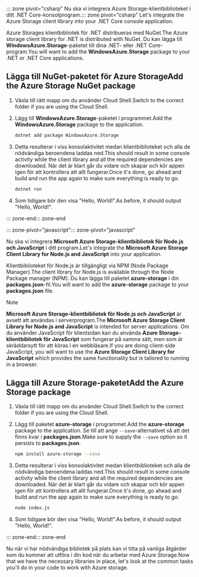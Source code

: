 <span data-ttu-id="1dee7-101">::: zone pivot="csharp" Nu ska vi integrera Azure Storage-klientbiblioteket i ditt .NET Core-konsolprogram.</span><span class="sxs-lookup"><span data-stu-id="1dee7-101">::: zone pivot="csharp" Let's integrate the Azure Storage client library into your .NET Core console application.</span></span>

<span data-ttu-id="1dee7-102">Azure Storages klientbibliotek för .NET distribueras med NuGet.</span><span class="sxs-lookup"><span data-stu-id="1dee7-102">The Azure storage client library for .NET is distributed with NuGet.</span></span> <span data-ttu-id="1dee7-103">Du kan lägga till **WindowsAzure.Storage**-paketet till dina .NET- eller .NET Core-program.</span><span class="sxs-lookup"><span data-stu-id="1dee7-103">You will want to add the **WindowsAzure.Storage** package to your .NET or .NET Core applications.</span></span>

## <a name="add-the-azure-storage-nuget-package"></a><span data-ttu-id="1dee7-104">Lägga till NuGet-paketet för Azure Storage</span><span class="sxs-lookup"><span data-stu-id="1dee7-104">Add the Azure Storage NuGet package</span></span>

1. <span data-ttu-id="1dee7-105">Växla till rätt mapp om du använder Cloud Shell.</span><span class="sxs-lookup"><span data-stu-id="1dee7-105">Switch to the correct folder if you are using the Cloud Shell.</span></span>

1. <span data-ttu-id="1dee7-106">Lägg till **WindowsAzure.Storage**-paketet i programmet.</span><span class="sxs-lookup"><span data-stu-id="1dee7-106">Add the **WindowsAzure.Storage** package to the application.</span></span>

    ```bash
    dotnet add package WindowsAzure.Storage
    ```

1. <span data-ttu-id="1dee7-107">Detta resulterar i viss konsolaktivitet medan klientbiblioteket och alla de nödvändiga beroendena laddas ned.</span><span class="sxs-lookup"><span data-stu-id="1dee7-107">This should result in some console activity while the client library and all the required dependencies are downloaded.</span></span> <span data-ttu-id="1dee7-108">När det är klart går du vidare och skapar och kör appen igen för att kontrollera att allt fungerar.</span><span class="sxs-lookup"><span data-stu-id="1dee7-108">Once it's done, go ahead and build and run the app again to make sure everything is ready to go.</span></span>

    ```bash
    dotnet run
    ```

1. <span data-ttu-id="1dee7-109">Som tidigare bör den visa ”Hello, World!”.</span><span class="sxs-lookup"><span data-stu-id="1dee7-109">As before, it should output "Hello, World!".</span></span>

<span data-ttu-id="1dee7-110">::: zone-end</span><span class="sxs-lookup"><span data-stu-id="1dee7-110">::: zone-end</span></span>

<span data-ttu-id="1dee7-111">::: zone-pivot="javascript"</span><span class="sxs-lookup"><span data-stu-id="1dee7-111">::: zone-pivot="javascript"</span></span>

<span data-ttu-id="1dee7-112">Nu ska vi integrera **Microsoft Azure Storage-klientbibliotek för Node.js och JavaScript** i ditt program.</span><span class="sxs-lookup"><span data-stu-id="1dee7-112">Let's integrate the **Microsoft Azure Storage Client Library for Node.js and JavaScript** into your application.</span></span>

<span data-ttu-id="1dee7-113">Klientbiblioteket för Node.js är tillgängligt via NPM (Node Package Manager).</span><span class="sxs-lookup"><span data-stu-id="1dee7-113">The client library for Node.js is available through the Node Package manager (NPM).</span></span> <span data-ttu-id="1dee7-114">Du kan lägga till paketet **azure-storage** i din **packages.json**-fil.</span><span class="sxs-lookup"><span data-stu-id="1dee7-114">You will want to add the **azure-storage** package to your **packages.json** file.</span></span>

> [!NOTE]
> <span data-ttu-id="1dee7-115">**Microsoft Azure Storage-klientbibliotek för Node.js och JavaScript** är avsett att användas i serverprogram.</span><span class="sxs-lookup"><span data-stu-id="1dee7-115">The **Microsoft Azure Storage Client Library for Node.js and JavaScript** is intended for server applications.</span></span> <span data-ttu-id="1dee7-116">Om du använder JavaScript för klientsidan kan du använda **Azure Storage-klientbibliotek för JavaScript** som fungerar på samma sätt, men som är skräddarsytt för att köras i en webbläsare.</span><span class="sxs-lookup"><span data-stu-id="1dee7-116">If you are doing client-side JavaScript, you will want to use the **Azure Storage Client Library for JavaScript** which provides the same functionality but is tailored to running in a browser.</span></span>

## <a name="add-the-azure-storage-package"></a><span data-ttu-id="1dee7-117">Lägga till Azure Storage-paketet</span><span class="sxs-lookup"><span data-stu-id="1dee7-117">Add the Azure Storage package</span></span>

1. <span data-ttu-id="1dee7-118">Växla till rätt mapp om du använder Cloud Shell.</span><span class="sxs-lookup"><span data-stu-id="1dee7-118">Switch to the correct folder if you are using the Cloud Shell.</span></span>

1. <span data-ttu-id="1dee7-119">Lägg till paketet **azure-storage** i programmet.</span><span class="sxs-lookup"><span data-stu-id="1dee7-119">Add the **azure-storage** package to the application.</span></span> <span data-ttu-id="1dee7-120">Se till att ange `--save`-alternativet så att det finns kvar i **packages.json**.</span><span class="sxs-lookup"><span data-stu-id="1dee7-120">Make sure to supply the `--save` option so it persists to **packages.json**.</span></span>

    ```bash
    npm install azure-storage --save
    ```

1. <span data-ttu-id="1dee7-121">Detta resulterar i viss konsolaktivitet medan klientbiblioteket och alla de nödvändiga beroendena laddas ned.</span><span class="sxs-lookup"><span data-stu-id="1dee7-121">This should result in some console activity while the client library and all the required dependencies are downloaded.</span></span> <span data-ttu-id="1dee7-122">När det är klart går du vidare och skapar och kör appen igen för att kontrollera att allt fungerar.</span><span class="sxs-lookup"><span data-stu-id="1dee7-122">Once it's done, go ahead and build and run the app again to make sure everything is ready to go.</span></span>

    ```bash
    node index.js
    ```

1. <span data-ttu-id="1dee7-123">Som tidigare bör den visa ”Hello, World!”.</span><span class="sxs-lookup"><span data-stu-id="1dee7-123">As before, it should output "Hello, World!".</span></span>

<span data-ttu-id="1dee7-124">::: zone-end</span><span class="sxs-lookup"><span data-stu-id="1dee7-124">::: zone-end</span></span>

<span data-ttu-id="1dee7-125">Nu när vi har nödvändiga bibliotek på plats kan vi titta på vanliga åtgärder som du kommer att utföra i din kod när du arbetar med Azure Storage.</span><span class="sxs-lookup"><span data-stu-id="1dee7-125">Now that we have the necessary libraries in place, let's look at the common tasks you'll do in your code to work with Azure storage.</span></span>
